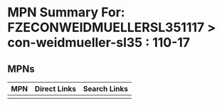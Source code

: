 



# MPN Summary For: FZECONWEIDMUELLERSL351117 > con-weidmueller-sl35 : 110-17

## MPNs
  

|MPN|Direct Links|Search Links|
| :--- | :--- | :--- |
||||
